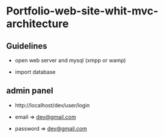 # Portfolio-web-site-whit-mvc-architecture

## Guidelines 

- open web server and mysql (xmpp or wamp)

- import database 

## admin panel 

- http://localhost/dev/user/login

- email => dev@gmail.com

- password => dev@gmail.com

